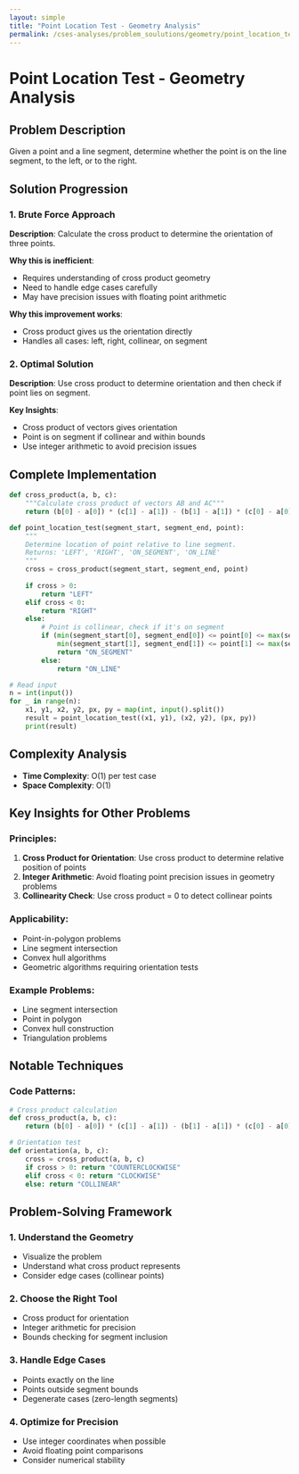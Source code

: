 ```yaml
---
layout: simple
title: "Point Location Test - Geometry Analysis"
permalink: /cses-analyses/problem_soulutions/geometry/point_location_test_analysis
---
```



# Point Location Test - Geometry Analysis

## Problem Description
Given a point and a line segment, determine whether the point is on the line segment, to the left, or to the right.

## Solution Progression

### 1. **Brute Force Approach**
**Description**: Calculate the cross product to determine the orientation of three points.

**Why this is inefficient**: 
- Requires understanding of cross product geometry
- Need to handle edge cases carefully
- May have precision issues with floating point arithmetic

**Why this improvement works**:
- Cross product gives us the orientation directly
- Handles all cases: left, right, collinear, on segment

### 2. **Optimal Solution**
**Description**: Use cross product to determine orientation and then check if point lies on segment.

**Key Insights**:
- Cross product of vectors gives orientation
- Point is on segment if collinear and within bounds
- Use integer arithmetic to avoid precision issues

## Complete Implementation

```python
def cross_product(a, b, c):
    """Calculate cross product of vectors AB and AC"""
    return (b[0] - a[0]) * (c[1] - a[1]) - (b[1] - a[1]) * (c[0] - a[0])

def point_location_test(segment_start, segment_end, point):
    """
    Determine location of point relative to line segment.
    Returns: 'LEFT', 'RIGHT', 'ON_SEGMENT', 'ON_LINE'
    """
    cross = cross_product(segment_start, segment_end, point)
    
    if cross > 0:
        return "LEFT"
    elif cross < 0:
        return "RIGHT"
    else:
        # Point is collinear, check if it's on segment
        if (min(segment_start[0], segment_end[0]) <= point[0] <= max(segment_start[0], segment_end[0]) and
            min(segment_start[1], segment_end[1]) <= point[1] <= max(segment_start[1], segment_end[1])):
            return "ON_SEGMENT"
        else:
            return "ON_LINE"

# Read input
n = int(input())
for _ in range(n):
    x1, y1, x2, y2, px, py = map(int, input().split())
    result = point_location_test((x1, y1), (x2, y2), (px, py))
    print(result)
```

## Complexity Analysis
- **Time Complexity**: O(1) per test case
- **Space Complexity**: O(1)

## Key Insights for Other Problems

### **Principles**:
1. **Cross Product for Orientation**: Use cross product to determine relative position of points
2. **Integer Arithmetic**: Avoid floating point precision issues in geometry problems
3. **Collinearity Check**: Use cross product = 0 to detect collinear points

### **Applicability**:
- Point-in-polygon problems
- Line segment intersection
- Convex hull algorithms
- Geometric algorithms requiring orientation tests

### **Example Problems**:
- Line segment intersection
- Point in polygon
- Convex hull construction
- Triangulation problems

## Notable Techniques

### **Code Patterns**:
```python
# Cross product calculation
def cross_product(a, b, c):
    return (b[0] - a[0]) * (c[1] - a[1]) - (b[1] - a[1]) * (c[0] - a[0])

# Orientation test
def orientation(a, b, c):
    cross = cross_product(a, b, c)
    if cross > 0: return "COUNTERCLOCKWISE"
    elif cross < 0: return "CLOCKWISE"
    else: return "COLLINEAR"
```

## Problem-Solving Framework

### **1. Understand the Geometry**
- Visualize the problem
- Understand what cross product represents
- Consider edge cases (collinear points)

### **2. Choose the Right Tool**
- Cross product for orientation
- Integer arithmetic for precision
- Bounds checking for segment inclusion

### **3. Handle Edge Cases**
- Points exactly on the line
- Points outside segment bounds
- Degenerate cases (zero-length segments)

### **4. Optimize for Precision**
- Use integer coordinates when possible
- Avoid floating point comparisons
- Consider numerical stability 